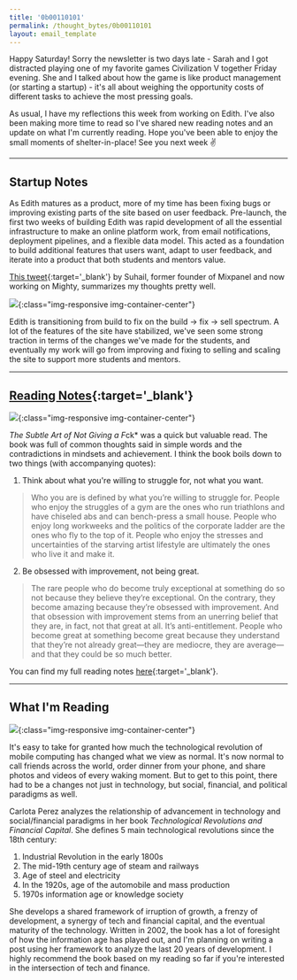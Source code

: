 ```yaml
---
title: '0b00110101'
permalink: /thought_bytes/0b00110101
layout: email_template
---
```

Happy Saturday! Sorry the newsletter is two days late - Sarah and I got distracted playing one of my favorite games Civilization V together Friday evening. She and I talked about how the game is like product management (or starting a startup) - it's all about weighing the opportunity costs of different tasks to achieve the most pressing goals.

As usual, I have my reflections this week from working on Edith. I've also been making more time to read so I've shared new reading notes and an update on what I'm currently reading. Hope you've been able to enjoy the small moments of shelter-in-place! See you next week ✌️

<hr class='after-post-hr' />

## Startup Notes

As Edith matures as a product, more of my time has been fixing bugs or improving existing parts of the site based on user feedback. Pre-launch, the first two weeks of building Edith was rapid development of all the essential infrastructure to make an online platform work, from email notifications, deployment pipelines, and a flexible data model. This acted as a foundation to build additional features that users want, adapt to user feedback, and iterate into a product that both students and mentors value.

[This tweet](https://twitter.com/Suhail/status/1261038970638528512){:target='_blank'} by Suhail, former founder of Mixpanel and now working on Mighty, summarizes my thoughts pretty well.

![](https://kevinarifin.com/images/thought_bytes/53/suhail.png){:class="img-responsive img-container-center"}

Edith is transitioning from build to fix on the build -> fix -> sell spectrum. A lot of the features of the site have stabilized, we've seen some strong traction in terms of the changes we've made for the students, and eventually my work will go from improving and fixing to selling and scaling the site to support more students and mentors.

<hr class='after-post-hr' />

## [Reading Notes](https://kevinarifin.com/reading_notes/subtle-art-of-not-giving-a-f){:target='_blank'}

![](https://kevinarifin.com/images/books/subtle-art-of-not-giving-a-f.jpg){:class="img-responsive img-container-center"}

*The Subtle Art of Not Giving a F*ck* was a quick but valuable read. The book was full of common thoughts said in simple words and the contradictions in mindsets and achievement. I think the book boils down to two things (with accompanying quotes):

1. Think about what you're willing to struggle for, not what you want.

> Who you are is defined by what you’re willing to struggle for. People who enjoy the struggles of a gym are the ones who run triathlons and have chiseled abs and can bench-press a small house. People who enjoy long workweeks and the politics of the corporate ladder are the ones who fly to the top of it. People who enjoy the stresses and uncertainties of the starving artist lifestyle are ultimately the ones who live it and make it.

2. Be obsessed with improvement, not being great.

> The rare people who do become truly exceptional at something do so not because they believe they’re exceptional. On the contrary, they become amazing because they’re obsessed with improvement. And that obsession with improvement stems from an unerring belief that they are, in fact, not that great at all. It’s anti-entitlement. People who become great at something become great because they understand that they’re not already great—they are mediocre, they are average—and that they could be so much better.

You can find my full reading notes [here](https://kevinarifin.com/reading_notes/subtle-art-of-not-giving-a-f){:target='_blank'}.

<hr class='after-post-hr' />

## What I'm Reading

![](https://kevinarifin.com/images/books/technological-revolutions.jpg){:class="img-responsive img-container-center"}

It's easy to take for granted how much the technological revolution of mobile computing has changed what we view as normal. It's now normal to call friends across the world, order dinner from your phone, and share photos and videos of every waking moment. But to get to this point, there had to be a changes not just in technology, but social, financial, and political paradigms as well.

Carlota Perez analyzes the relationship of advancement in technology and social/financial paradigms in her book *Technological Revolutions and Financial Capital*. She defines 5 main technological revolutions since the 18th century:

1. Industrial Revolution in the early 1800s
2. The mid-19th century age of steam and railways
3. Age of steel and electricity
4. In the 1920s, age of the automobile and mass production
5. 1970s information age or knowledge society

She develops a shared framework of irruption of growth, a frenzy of development, a synergy of tech and financial capital, and the eventual maturity of the technology. Written in 2002, the book has a lot of foresight of how the information age has played out, and I'm planning on writing a post using her framework to analyze the last 20 years of development. I highly recommend the book based on my reading so far if you're interested in the intersection of tech and finance.